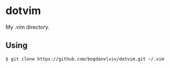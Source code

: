 # dotvim
My .vim directory.

## Using
```bash
$ git clone https://github.com/bogdanvlviv/dotvim.git ~/.vim
```
